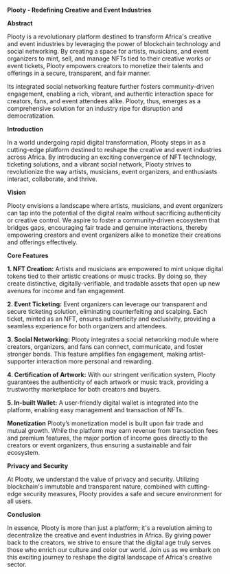****Plooty - Redefining Creative and Event Industries****

**Abstract**

Plooty is a revolutionary platform destined to transform Africa's creative and event industries by leveraging the power of blockchain technology and social networking. 
By creating a space for artists, musicians, and event organizers to mint, sell, and manage NFTs tied to their creative works or event tickets, Plooty empowers creators to monetize their talents 
and offerings in a secure, transparent, and fair manner.

Its integrated social networking feature further fosters community-driven engagement, enabling a rich, vibrant, and authentic interaction space for creators, fans, and event attendees alike. 
Plooty, thus, emerges as a comprehensive solution for an industry ripe for disruption and democratization.


**Introduction**

In a world undergoing rapid digital transformation, Plooty steps in as a cutting-edge platform destined to reshape the creative and event industries across Africa. 
By introducing an exciting convergence of NFT technology, ticketing solutions, and a vibrant social network, Plooty strives to revolutionize the way artists, musicians, event organizers,
and enthusiasts interact, collaborate, and thrive.

**Vision**

Plooty envisions a landscape where artists, musicians, and event organizers can tap into the potential of the digital realm without sacrificing authenticity or creative control. 
We aspire to foster a community-driven ecosystem that bridges gaps, encouraging fair trade and genuine interactions, thereby empowering creators and event organizers alike to monetize their creations and 
offerings effectively.

**Core Features**

**1. NFT Creation:** 
Artists and musicians are empowered to mint unique digital tokens tied to their artistic creations or music tracks. By doing so, they create distinctive, digitally-verifiable, and tradable assets that open up new avenues for income and fan engagement.

**2. Event Ticketing:** 
Event organizers can leverage our transparent and secure ticketing solution, eliminating counterfeiting and scalping. Each ticket, minted as an NFT, ensures authenticity and exclusivity, providing a seamless experience for both organizers and attendees.

**3. Social Networking:** 
Plooty integrates a social networking module where creators, organizers, and fans can connect, communicate, and foster stronger bonds. 
This feature amplifies fan engagement, making artist-supporter interaction more personal and rewarding.

**4. Certification of Artwork:** With our stringent verification system, Plooty guarantees the authenticity of each artwork or music track, providing a trustworthy marketplace for both creators and buyers. 

**5. In-built Wallet:** A user-friendly digital wallet is integrated into the platform, enabling easy management and transaction of NFTs.

**Monetization**
Plooty’s monetization model is built upon fair trade and mutual growth. While the platform may earn revenue from transaction fees and premium features, the major portion of income goes directly to the creators or event organizers, thus ensuring a sustainable and fair ecosystem.

**Privacy and Security**

At Plooty, we understand the value of privacy and security. Utilizing blockchain's immutable and transparent nature, combined with cutting-edge security measures, Plooty provides a safe and secure environment for all users.

**Conclusion**

In essence, Plooty is more than just a platform; it's a revolution aiming to decentralize the creative and event industries in Africa. 
By giving power back to the creators, we strive to ensure that the digital age truly serves those who enrich our culture and color our world. 
Join us as we embark on this exciting journey to reshape the digital landscape of Africa's creative sector.
